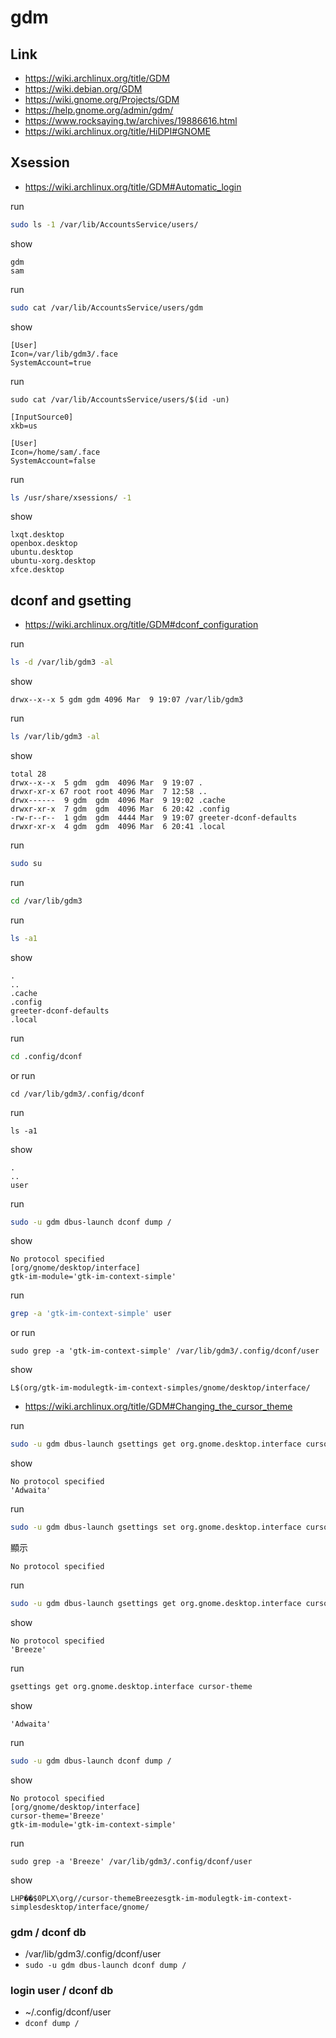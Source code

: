 
# gdm


## Link

* https://wiki.archlinux.org/title/GDM
* https://wiki.debian.org/GDM
* https://wiki.gnome.org/Projects/GDM
* https://help.gnome.org/admin/gdm/
* https://www.rocksaying.tw/archives/19886616.html
* https://wiki.archlinux.org/title/HiDPI#GNOME


## Xsession

* https://wiki.archlinux.org/title/GDM#Automatic_login

run

``` sh
sudo ls -1 /var/lib/AccountsService/users/
```

show

```
gdm
sam
```

run

``` sh
sudo cat /var/lib/AccountsService/users/gdm
```

show

```
[User]
Icon=/var/lib/gdm3/.face
SystemAccount=true
```


run

```
sudo cat /var/lib/AccountsService/users/$(id -un)
```


```
[InputSource0]
xkb=us

[User]
Icon=/home/sam/.face
SystemAccount=false
```


run

``` sh
ls /usr/share/xsessions/ -1
```

show

```
lxqt.desktop
openbox.desktop
ubuntu.desktop
ubuntu-xorg.desktop
xfce.desktop
```


## dconf and gsetting

* https://wiki.archlinux.org/title/GDM#dconf_configuration

run

``` sh
ls -d /var/lib/gdm3 -al
```

show

```
drwx--x--x 5 gdm gdm 4096 Mar  9 19:07 /var/lib/gdm3
```

run

``` sh
ls /var/lib/gdm3 -al
```

show

```
total 28
drwx--x--x  5 gdm  gdm  4096 Mar  9 19:07 .
drwxr-xr-x 67 root root 4096 Mar  7 12:58 ..
drwx------  9 gdm  gdm  4096 Mar  9 19:02 .cache
drwxr-xr-x  7 gdm  gdm  4096 Mar  6 20:42 .config
-rw-r--r--  1 gdm  gdm  4444 Mar  9 19:07 greeter-dconf-defaults
drwxr-xr-x  4 gdm  gdm  4096 Mar  6 20:41 .local
```


run

``` sh
sudo su
```

run

``` sh
cd /var/lib/gdm3
```

run

``` sh
ls -a1
```

show 

```
.
..
.cache
.config
greeter-dconf-defaults
.local
```

run 

``` sh
cd .config/dconf
```

or run

```
cd /var/lib/gdm3/.config/dconf
```

run

```
ls -a1
```

show

```
.
..
user
```

run

``` sh
sudo -u gdm dbus-launch dconf dump /
```

show

```
No protocol specified
[org/gnome/desktop/interface]
gtk-im-module='gtk-im-context-simple'
```

run

``` sh
grep -a 'gtk-im-context-simple' user
```

or run

```
sudo grep -a 'gtk-im-context-simple' /var/lib/gdm3/.config/dconf/user
```

show


```
L$(org/gtk-im-modulegtk-im-context-simples/gnome/desktop/interface/
```


* https://wiki.archlinux.org/title/GDM#Changing_the_cursor_theme

run

``` sh
sudo -u gdm dbus-launch gsettings get org.gnome.desktop.interface cursor-theme
```

show

```
No protocol specified
'Adwaita'
```


run

``` sh
sudo -u gdm dbus-launch gsettings set org.gnome.desktop.interface cursor-theme 'Breeze'
```

顯示

```
No protocol specified
```

run

``` sh
sudo -u gdm dbus-launch gsettings get org.gnome.desktop.interface cursor-theme
```

show

```
No protocol specified
'Breeze'
```


run

``` sh
gsettings get org.gnome.desktop.interface cursor-theme
```

show

```
'Adwaita'
```


run

``` sh
sudo -u gdm dbus-launch dconf dump /
```

show

```
No protocol specified
[org/gnome/desktop/interface]
cursor-theme='Breeze'
gtk-im-module='gtk-im-context-simple'
```

run

```
sudo grep -a 'Breeze' /var/lib/gdm3/.config/dconf/user
```

show

```
LHP��$0PLX\org//cursor-themeBreezesgtk-im-modulegtk-im-context-simplesdesktop/interface/gnome/
```


### gdm / dconf db

* /var/lib/gdm3/.config/dconf/user
* `sudo -u gdm dbus-launch dconf dump /`

### login user / dconf db

* ~/.config/dconf/user
* `dconf dump /`


